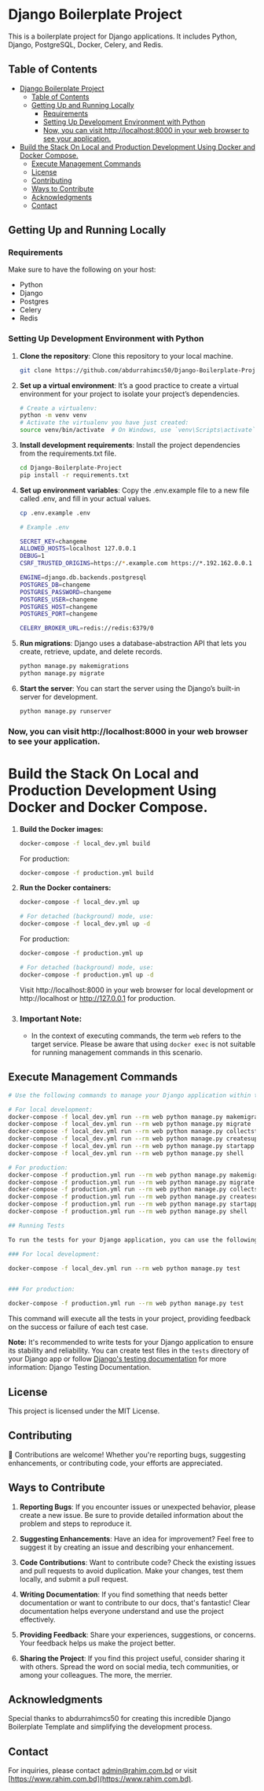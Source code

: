 # Django Boilerplate Project

This is a boilerplate project for Django applications. It includes Python, Django, PostgreSQL, Docker, Celery, and Redis.

## Table of Contents
- [Django Boilerplate Project](#django-boilerplate-project)
  - [Table of Contents](#table-of-contents)
  - [Getting Up and Running Locally](#getting-up-and-running-locally)
    - [Requirements](#requirements)
    - [Setting Up Development Environment with Python](#setting-up-development-environment-with-python)
    - [Now, you can visit http://localhost:8000 in your web browser to see your application.](#now-you-can-visit-httplocalhost8000-in-your-web-browser-to-see-your-application)
- [Build the Stack On Local and Production Development Using Docker and Docker Compose.](#build-the-stack-on-local-and-production-development-using-docker-and-docker-compose)
  - [Execute Management Commands](#execute-management-commands)
  - [License](#license)
  - [Contributing](#contributing)
  - [Ways to Contribute](#ways-to-contribute)
  - [Acknowledgments](#acknowledgments)
  - [Contact](#contact)

## Getting Up and Running Locally

### Requirements

Make sure to have the following on your host:

- Python
- Django
- Postgres
- Celery
- Redis

### Setting Up Development Environment with Python

1. **Clone the repository**: Clone this repository to your local machine.

    ```bash
    git clone https://github.com/abdurrahimcs50/Django-Boilerplate-Project.git
    ```

2. **Set up a virtual environment**: It’s a good practice to create a virtual environment for your project to isolate your project’s dependencies.

    ```bash
    # Create a virtualenv:
    python -m venv venv
    # Activate the virtualenv you have just created:
    source venv/bin/activate  # On Windows, use `venv\Scripts\activate`
    ```

3. **Install development requirements**: Install the project dependencies from the requirements.txt file.

    ```bash
    cd Django-Boilerplate-Project
    pip install -r requirements.txt
    ```

4. **Set up environment variables**: Copy the .env.example file to a new file called .env, and fill in your actual values.

    ```bash
    cp .env.example .env

    # Example .env

    SECRET_KEY=changeme
    ALLOWED_HOSTS=localhost 127.0.0.1
    DEBUG=1
    CSRF_TRUSTED_ORIGINS=https://*.example.com https://*.192.162.0.0.1

    ENGINE=django.db.backends.postgresql
    POSTGRES_DB=changeme
    POSTGRES_PASSWORD=changeme
    POSTGRES_USER=changeme
    POSTGRES_HOST=changeme
    POSTGRES_PORT=changeme

    CELERY_BROKER_URL=redis://redis:6379/0
    ```

5. **Run migrations**: Django uses a database-abstraction API that lets you create, retrieve, update, and delete records.

    ```bash
    python manage.py makemigrations
    python manage.py migrate
    ```

6. **Start the server**: You can start the server using the Django’s built-in server for development.

    ```bash
    python manage.py runserver
    ```

### Now, you can visit http://localhost:8000 in your web browser to see your application.

# Build the Stack On Local and Production Development Using Docker and Docker Compose.

1. **Build the Docker images:**
    ```bash
    docker-compose -f local_dev.yml build
    ```

    For production:
    ```bash
    docker-compose -f production.yml build
    ```

2. **Run the Docker containers:**
    ```bash
    docker-compose -f local_dev.yml up

    # For detached (background) mode, use:
    docker-compose -f local_dev.yml up -d
    ```

    For production:
    ```bash
    docker-compose -f production.yml up

    # For detached (background) mode, use:
    docker-compose -f production.yml up -d
    ```

    Visit http://localhost:8000 in your web browser for local development or http://localhost or http://127.0.0.1 for production.

3. ### Important Note:
    - In the context of executing commands, the term `web` refers to the target service. Please be aware that using `docker exec` is not suitable for running management commands in this scenario.

## Execute Management Commands

```bash
# Use the following commands to manage your Django application within the Docker container:

# For local development:
docker-compose -f local_dev.yml run --rm web python manage.py makemigrations
docker-compose -f local_dev.yml run --rm web python manage.py migrate
docker-compose -f local_dev.yml run --rm web python manage.py collectstatic
docker-compose -f local_dev.yml run --rm web python manage.py createsuperuser
docker-compose -f local_dev.yml run --rm web python manage.py startapp app_name
docker-compose -f local_dev.yml run --rm web python manage.py shell

# For production:
docker-compose -f production.yml run --rm web python manage.py makemigrations
docker-compose -f production.yml run --rm web python manage.py migrate
docker-compose -f production.yml run --rm web python manage.py collectstatic
docker-compose -f production.yml run --rm web python manage.py createsuperuser
docker-compose -f production.yml run --rm web python manage.py startapp app_name
docker-compose -f production.yml run --rm web python manage.py shell

## Running Tests

To run the tests for your Django application, you can use the following command within the Docker container:

### For local development:

docker-compose -f local_dev.yml run --rm web python manage.py test


### For production:

docker-compose -f production.yml run --rm web python manage.py test

```

This command will execute all the tests in your project, providing feedback on the success or failure of each test case.

**Note:** It's recommended to write tests for your Django application to ensure its stability and reliability. You can create test files in the `tests` directory of your Django app or follow [Django's testing documentation](https://docs.djangoproject.com/en/stable/topics/testing/) for more information: Django Testing Documentation.

## License

This project is licensed under the MIT License.

## Contributing

👏 Contributions are welcome! Whether you're reporting bugs, suggesting enhancements, or contributing code, your efforts are appreciated.

## Ways to Contribute

1. **Reporting Bugs**: If you encounter issues or unexpected behavior, please create a new issue. Be sure to provide detailed information about the problem and steps to reproduce it.

2. **Suggesting Enhancements**: Have an idea for improvement? Feel free to suggest it by creating an issue and describing your enhancement.

3. **Code Contributions**: Want to contribute code? Check the existing issues and pull requests to avoid duplication. Make your changes, test them locally, and submit a pull request.

4. **Writing Documentation**: If you find something that needs better documentation or want to contribute to our docs, that's fantastic! Clear documentation helps everyone understand and use the project effectively.

5. **Providing Feedback**: Share your experiences, suggestions, or concerns. Your feedback helps us make the project better.

6. **Sharing the Project**: If you find this project useful, consider sharing it with others. Spread the word on social media, tech communities, or among your colleagues. The more, the merrier.

## Acknowledgments

Special thanks to abdurrahimcs50 for creating this incredible Django Boilerplate Template and simplifying the development process.

## Contact

For inquiries, please contact [admin@rahim.com.bd](mailto:admin@rahim.com.bd) or visit [https://www.rahim.com.bd](https://www.rahim.com.bd).


